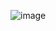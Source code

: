 
![image](https://user-images.githubusercontent.com/56503577/149275131-f4a15563-d830-4129-be47-acea6abb4d83.png)
